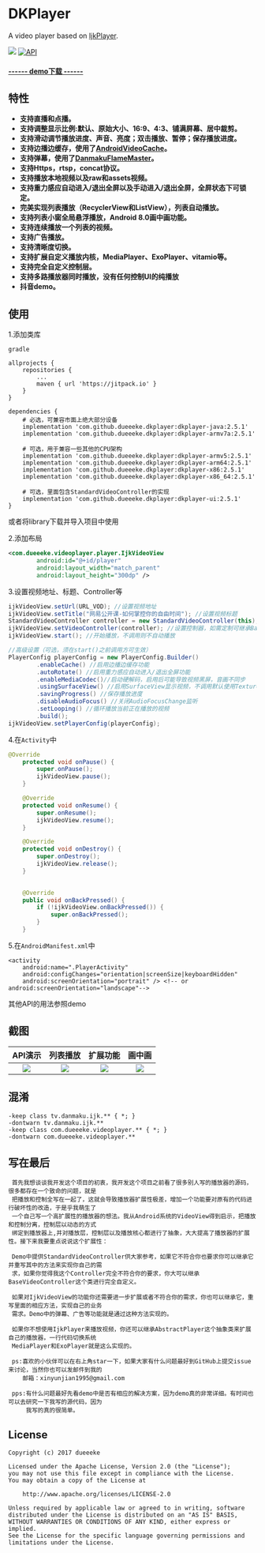 # DKPlayer
A video player based on [IjkPlayer](https://github.com/Bilibili/ijkplayer).

[![](https://www.jitpack.io/v/dueeeke/dkplayer.svg)](https://www.jitpack.io/#dueeeke/dkplayer)
[![API](https://img.shields.io/badge/API-16%2B-brightgreen.svg?style=flat)](https://android-arsenal.com/api?level=16)

#### [------ demo下载 ------](https://fir.im/1r3u)

## 特性
* **支持直播和点播。**
* **支持调整显示比例:默认、原始大小、16:9、4:3、铺满屏幕、居中裁剪。**
* **支持滑动调节播放进度、声音、亮度；双击播放、暂停；保存播放进度。**
* **支持边播边缓存，使用了[AndroidVideoCache](https://github.com/danikula/AndroidVideoCache)。**
* **支持弹幕，使用了[DanmakuFlameMaster](https://github.com/Bilibili/DanmakuFlameMaster)。**
* **支持Https，rtsp，concat协议。**
* **支持播放本地视频以及raw和assets视频。**
* **支持重力感应自动进入/退出全屏以及手动进入/退出全屏，全屏状态下可锁定。**
* **完美实现列表播放（RecyclerView和ListView），列表自动播放。**
* **支持列表小窗全局悬浮播放，Android 8.0画中画功能。**
* **支持连续播放一个列表的视频。**
* **支持广告播放。**
* **支持清晰度切换。**
* **支持扩展自定义播放内核，MediaPlayer、ExoPlayer、vitamio等。**
* **支持完全自定义控制层。**
* **支持多路播放器同时播放，没有任何控制UI的纯播放**
* **抖音demo。**
## 使用

1.添加类库
```
gradle

allprojects {
    repositories {
        ...
        maven { url 'https://jitpack.io' }
    }
}

dependencies {
    # 必选，可兼容市面上绝大部分设备
    implementation 'com.github.dueeeke.dkplayer:dkplayer-java:2.5.1'
    implementation 'com.github.dueeeke.dkplayer:dkplayer-armv7a:2.5.1'

    # 可选，用于兼容一些其他的CPU架构
    implementation 'com.github.dueeeke.dkplayer:dkplayer-armv5:2.5.1'
    implementation 'com.github.dueeeke.dkplayer:dkplayer-arm64:2.5.1'
    implementation 'com.github.dueeeke.dkplayer:dkplayer-x86:2.5.1'
    implementation 'com.github.dueeeke.dkplayer:dkplayer-x86_64:2.5.1'

    # 可选，里面包含StandardVideoController的实现
    implementation 'com.github.dueeeke.dkplayer:dkplayer-ui:2.5.1'
}
```
或者将library下载并导入项目中使用

2.添加布局
```xml
<com.dueeeke.videoplayer.player.IjkVideoView
        android:id="@+id/player"
        android:layout_width="match_parent"
        android:layout_height="300dp" />
```

3.设置视频地址、标题、Controller等
```java
ijkVideoView.setUrl(URL_VOD); //设置视频地址
ijkVideoView.setTitle("网易公开课-如何掌控你的自由时间"); //设置视频标题
StandardVideoController controller = new StandardVideoController(this);
ijkVideoView.setVideoController(controller); //设置控制器，如需定制可继承BaseVideoController
ijkVideoView.start(); //开始播放，不调用则不自动播放

//高级设置（可选，须在start()之前调用方可生效）
PlayerConfig playerConfig = new PlayerConfig.Builder()
        .enableCache() //启用边播边缓存功能
        .autoRotate() //启用重力感应自动进入/退出全屏功能
        .enableMediaCodec()//启动硬解码，启用后可能导致视频黑屏，音画不同步
        .usingSurfaceView() //启用SurfaceView显示视频，不调用默认使用TextureView
        .savingProgress() //保存播放进度
        .disableAudioFocus() //关闭AudioFocusChange监听
        .setLooping() //循环播放当前正在播放的视频
        .build();
ijkVideoView.setPlayerConfig(playerConfig);
```

4.在`Activity`中
```java
@Override
    protected void onPause() {
        super.onPause();
        ijkVideoView.pause();
    }

    @Override
    protected void onResume() {
        super.onResume();
        ijkVideoView.resume();
    }

    @Override
    protected void onDestroy() {
        super.onDestroy();
        ijkVideoView.release();
    }
    

    @Override
    public void onBackPressed() {
        if (!ijkVideoView.onBackPressed()) {
            super.onBackPressed();
        }
    }
```

5.在`AndroidManifest.xml`中
```
<activity
    android:name=".PlayerActivity"
    android:configChanges="orientation|screenSize|keyboardHidden"
    android:screenOrientation="portrait" /> <!-- or android:screenOrientation="landscape"-->
```

其他API的用法参照demo

## 截图
|API演示|列表播放|扩展功能|画中画
|:---:|:---:|:---:|:---:|
![](https://github.com/dueeeke/dkplayer/blob/master/art/1.jpg)|![](https://github.com/dueeeke/dkplayer/blob/master/art/2.jpg)|![](https://github.com/dueeeke/dkplayer/blob/master/art/3.jpg)|![](https://github.com/dueeeke/dkplayer/blob/master/art/4.jpg)

## 混淆
	-keep class tv.danmaku.ijk.** { *; }
    -dontwarn tv.danmaku.ijk.**
    -keep class com.dueeeke.videoplayer.** { *; }
    -dontwarn com.dueeeke.videoplayer.**
    
## 写在最后
```
 首先我想谈谈我开发这个项目的初衷，我开发这个项目之前看了很多别人写的播放器的源码，很多都存在一个致命的问题，就是 
 把播放和控制全写在一起了，这就会导致播放器扩展性极差，增加一个功能要对原有的代码进行破坏性的改造，于是乎我萌生了
 一个自己写一个高扩展性的播放器的想法。我从Android系统的VideoView得到启示，把播放和控制分离，控制层以动态的方式
 绑定到播放器上,并对播放层，控制层以及播放核心都进行了抽象，大大提高了播放器的扩展性。接下来我要重点说说这个扩展性：

 Demo中提供StandardVideoController供大家参考，如果它不符合你也要求你可以继承它并重写其中的方法来实现你自己的需
 求，如果你觉得我这个Controller完全不符合你的要求，你大可以继承BaseVideoController这个类进行完全自定义。

 如果对IjkVideoView的功能你还需要进一步扩展或者不符合你的需求，你也可以继承它，重写里面的相应方法，实现自己的业务
 需求。Demo中的弹幕、广告等功能就是通过这种方法实现的。

 如果你不想使用IjkPlayer来播放视频，你还可以继承AbstractPlayer这个抽象类来扩展自己的播放器，一行代码切换系统
 MediaPlayer和ExoPlayer就是这么实现的。

 ps:喜欢的小伙伴可以在右上角star一下，如果大家有什么问题最好到GitHub上提交issue来讨论，当然你也可以发邮件到我的
    邮箱：xinyunjian1995@gmail.com

 pps:有什么问题最好先看demo中是否有相应的解决方案，因为demo真的非常详细。有时间也可以去研究一下我写的源代码，因为
     我写的真的很简单。
```
## License
```
Copyright (c) 2017 dueeeke

Licensed under the Apache License, Version 2.0 (the "License");
you may not use this file except in compliance with the License.
You may obtain a copy of the License at

    http://www.apache.org/licenses/LICENSE-2.0

Unless required by applicable law or agreed to in writing, software
distributed under the License is distributed on an "AS IS" BASIS,
WITHOUT WARRANTIES OR CONDITIONS OF ANY KIND, either express or implied.
See the License for the specific language governing permissions and
limitations under the License.
```